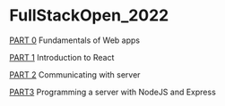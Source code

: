 # FullStackOpen_2022

[PART 0](https://github.com/RafaelCENG/FullStackOpen_2022/tree/main/part0)
Fundamentals of Web apps

[PART 1](https://github.com/RafaelCENG/FullStackOpen_2022/tree/main/part1)
Introduction to React

[PART 2](https://github.com/RafaelCENG/FullStackOpen_2022/tree/main/part2)
Communicating with server

[PART3](https://github.com/RafaelCENG/FullStackOpen_2022/tree/main/part3)
Programming a server with NodeJS and Express
